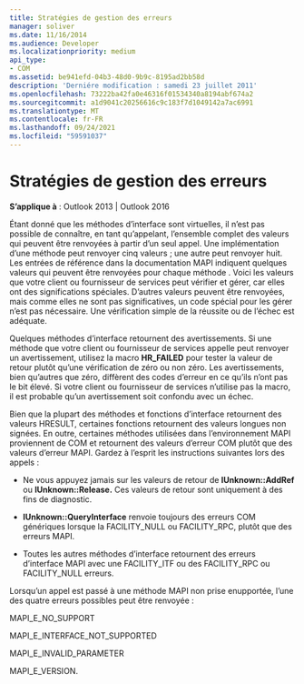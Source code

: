 ```yaml
---
title: Stratégies de gestion des erreurs
manager: soliver
ms.date: 11/16/2014
ms.audience: Developer
ms.localizationpriority: medium
api_type:
- COM
ms.assetid: be941efd-04b3-48d0-9b9c-8195ad2bb58d
description: 'Derniére modification : samedi 23 juillet 2011'
ms.openlocfilehash: 73222ba42fa0e46316f01534340a8194abf674a2
ms.sourcegitcommit: a1d9041c20256616c9c183f7d1049142a7ac6991
ms.translationtype: MT
ms.contentlocale: fr-FR
ms.lasthandoff: 09/24/2021
ms.locfileid: "59591037"
---
```

# <a name="strategies-for-error-handling"></a>Stratégies de gestion des erreurs

  
  
**S’applique à** : Outlook 2013 | Outlook 2016 
  
Étant donné que les méthodes d’interface sont virtuelles, il n’est pas possible de connaître, en tant qu’appelant, l’ensemble complet des valeurs qui peuvent être renvoyées à partir d’un seul appel. Une implémentation d’une méthode peut renvoyer cinq valeurs ; une autre peut renvoyer huit. Les entrées de référence dans la documentation MAPI indiquent quelques valeurs qui peuvent être renvoyées pour chaque méthode . Voici les valeurs que votre client ou fournisseur de services peut vérifier et gérer, car elles ont des significations spéciales. D’autres valeurs peuvent être renvoyées, mais comme elles ne sont pas significatives, un code spécial pour les gérer n’est pas nécessaire. Une vérification simple de la réussite ou de l’échec est adéquate.
  
Quelques méthodes d’interface retournent des avertissements. Si une méthode que votre client ou fournisseur de services appelle peut renvoyer un avertissement, utilisez la macro **HR_FAILED** pour tester la valeur de retour plutôt qu’une vérification de zéro ou non zéro. Les avertissements, bien qu’autres que zéro, diffèrent des codes d’erreur en ce qu’ils n’ont pas le bit élevé. Si votre client ou fournisseur de services n’utilise pas la macro, il est probable qu’un avertissement soit confondu avec un échec. 
  
Bien que la plupart des méthodes et fonctions d’interface retournent des valeurs HRESULT, certaines fonctions retournent des valeurs longues non signées. En outre, certaines méthodes utilisées dans l’environnement MAPI proviennent de COM et retournent des valeurs d’erreur COM plutôt que des valeurs d’erreur MAPI. Gardez à l’esprit les instructions suivantes lors des appels :
  
- Ne vous appuyez jamais sur les valeurs de retour de **IUnknown::AddRef** ou **IUnknown::Release.** Ces valeurs de retour sont uniquement à des fins de diagnostic. 
    
- **IUnknown::QueryInterface** renvoie toujours des erreurs COM génériques lorsque la FACILITY_NULL ou FACILITY_RPC, plutôt que des erreurs MAPI. 
    
- Toutes les autres méthodes d’interface retournent des erreurs d’interface MAPI avec une FACILITY_ITF ou des FACILITY_RPC ou FACILITY_NULL erreurs.
    
Lorsqu’un appel est passé à une méthode MAPI non prise enupportée, l’une des quatre erreurs possibles peut être renvoyée : 
  
MAPI_E_NO_SUPPORT
  
MAPI_E_INTERFACE_NOT_SUPPORTED
  
MAPI_E_INVALID_PARAMETER
  
MAPI_E_VERSION. 
  

